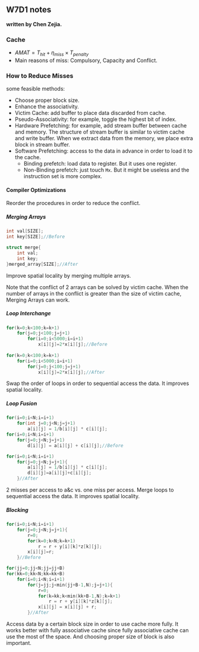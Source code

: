 ## W7D1 notes

**written by Chen Zejia.**

### Cache

* $AMAT = T_{hit} + \eta_{miss}\times T_{penalty}$
* Main reasons of miss: Compulsory, Capacity and Conflict.

### How to Reduce Misses

some feasible methods:

* Choose proper block size.
* Enhance the associativity.
* Victim Cache: add buffer to place data discarded from cache.
* Pseudo-Associativity: for example, toggle the highest bit of index.
* Hardware Prefetching: for example, add stream buffer between cache and memory. The structure of stream buffer is similar to victim cache and write buffer. When we extract data from the memory, we place extra block in stream buffer.
* Software Prefetching: access to the data in advance in order to load it to the cache.
  * Binding prefetch: load data to register. But it uses one register.
  * Non-Binding prefetch: just touch `Mx`. But it might be useless and the instruction set is more complex.

#### Compiler Optimizations

Reorder the procedures in order to reduce the conflict.

##### Merging Arrays

```c++
int val[SIZE];
int key[SIZE];//Before

struct merge{
    int val;
    int key;
}merged_array[SIZE];//After
```

Improve spatial locality by merging multiple arrays.

Note that the conflict of 2 arrays can be solved by victim cache. When the number of arrays in the conflict is greater than the size of victim cache, Merging Arrays can work.

##### Loop Interchange

```c++
for(k=0;k<100;k=k+1)
    for(j=0;j<100;j=j+1)
        for(i=0;i<5000;i=i+1)
            x[i][j]=2*x[i][j];//Before
            
for(k=0;k<100;k=k+1)
    for(i=0;i<5000;i=i+1)
        for(j=0;j<100;j=j+1)
            x[i][j]=2*x[i][j];//After
```

Swap the order of loops in order to sequential access the data. It improves spatial locality.

##### Loop Fusion

```c++
for(i=0;i<N;i=i+1)
    for(int j=0;j<N;j=j+1)
        a[i][j] = 1/b[i][j] * c[i][j];
for(i=0;i<N;i=i+1)
    for(j=0;j<N;j=j+1)
        d[i][j] = a[i][j] + c[i][j];//Before

for(i=0;i<N;i=i+1)
    for(j=0;j<N;j=j+1){
	    a[i][j] = 1/b[i][j] * c[i][j];
        d[i][j]=a[i][j]+c[i][j];
    }//After
```

2 misses per access to a&c vs. one miss per access.
Merge loops to sequential access the data. It improves spatial locality.

##### Blocking

```c++
for(i=0;i<N;i=i+1)
    for(j=0;j<N;j=j+1){
        r=0;
        for(k=0;k<N;k=k+1)
            r = r + y[i][k]*z[k][j];
        x[i][j]=r;
    }//Before

for(jj=0;jj<N;jj=jj+B)
for(kk=0;kk<N;kk=kk+B)
    for(i=0;i<N;i=i+1)
        for(j=jj;j<min(jj+B-1,N);j=j+1){
            r=0;
            for(k=kk;k<min(kk+B-1,N);k=k+1)
                r = r + y[i][k]*z[k][j];
            x[i][j] = x[i][j] + r;
        }//After
```

Access data by a certain block size in order to use cache more fully.
It works better with fully associative cache since fully associative cache can use the most of the space. And choosing proper size of block is also important.
